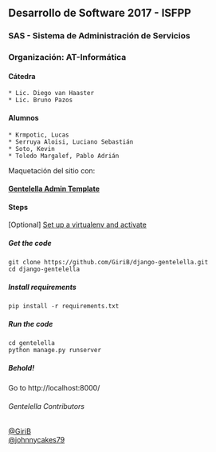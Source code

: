 ## Desarrollo de Software 2017 - ISFPP
### SAS - Sistema de Administración de Servicios
### Organización: AT-Informática

#### Cátedra

    * Lic. Diego van Haaster
    * Lic. Bruno Pazos

#### Alumnos

    * Krmpotic, Lucas
    * Serruya Aloisi, Luciano Sebastián
    * Soto, Kevin
    * Toledo Margalef, Pablo Adrián

Maquetación del sitio con: 
#### [Gentelella Admin Template](https://github.com/puikinsh/gentelella)

#### Steps
[Optional] [Set up a virtualenv and activate](http://python-guide-pt-br.readthedocs.io/en/latest/dev/virtualenvs/) 

##### Get the code
    git clone https://github.com/GiriB/django-gentelella.git
    cd django-gentelella

##### Install requirements 
    pip install -r requirements.txt

##### Run the code
    cd gentelella
    python manage.py runserver 
    
##### Behold!
Go to http://localhost:8000/

###### Gentelella Contributors  
[@GiriB](https://github.com/GiriB)  
[@johnnycakes79](https://github.com/johnnycakes79)
